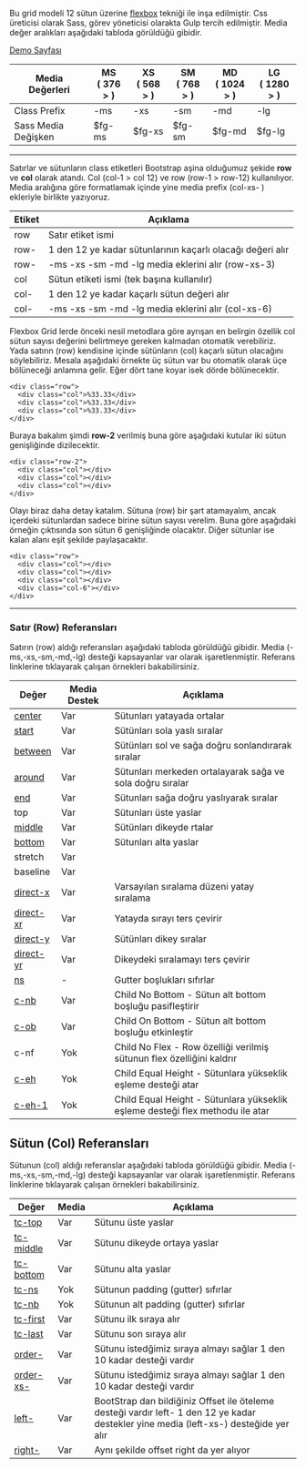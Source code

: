 Bu grid modeli 12 sütun üzerine [flexbox](http://www.w3schools.com/css/css3_flexbox.asp) tekniği ile inşa edilmiştir. Css üreticisi olarak Sass, görev yöneticisi olarakta Gulp tercih edilmiştir. Media değer aralıkları aşağıdaki tabloda görüldüğü gibidir.

[Demo Sayfası](https://thealico.github.io/flexboxgrid/example/)

| Media Değerleri      | MS <br> ( 376 > )  | XS <br> ( 568 > ) | SM <br> ( 768 > )  |   MD <br> ( 1024 > )  |  LG <br> ( 1280 > )  |
| ---                  | ---                | ---               | ---                |  ---                  | ---                  |
| Class Prefix         | -ms                | -xs               |  -sm               |  -md                  | -lg                 |
| Sass Media Değişken  |  $fg-ms            |  $fg-xs           |  $fg-sm            |  $fg-md               | $fg-lg               |

----------

Satırlar ve sütunların class etiketleri  Bootstrap aşina olduğumuz şekide  **row** ve **col** olarak atandı. Col (col-1 > col 12) ve row (row-1 > row-12) kullanılıyor. Media aralığına göre formatlamak içinde yine media prefix (col-xs- ) ekleriyle birlikte yazıyoruz.


| Etiket    | Açıklama                                                       |
| ---       | ---                                                            |
| row       | Satır etiket ismi                                              |
| row-      | 1 den 12 ye kadar sütunlarının kaçarlı olacağı değeri alır     | 
| row-      | -ms -xs -sm -md -lg media eklerini alır  (row-xs-3)            |
| col       | Sütun etiketi ismi (tek başına kullanılır)                     |
| col-      | 1 den 12 ye kadar kaçarlı sütun değeri alır                    |
| col-      | -ms -xs -sm -md -lg media eklerini alır (col-xs-6)             |

Flexbox Grid lerde  önceki nesil metodlara göre ayrışan en belirgin özellik col sütun sayısı değerini belirtmeye gereken kalmadan otomatik verebiliriz. Yada satırın (row) kendisine içinde sütünların (col) kaçarlı sütun olacağını söylebiliriz. Mesala aşağıdaki örnekte üç sütun var bu otomatik olarak üçe bölüneceği anlamına gelir. Eğer dört tane koyar isek dörde bölünecektir.

```
<div class="row">
  <div class="col">%33.33</div>
  <div class="col">%33.33</div>
  <div class="col">%33.33</div>
</div>
```

Buraya bakalım şimdi **row-2** verilmiş buna göre aşağıdaki kutular iki sütun genişliğinde dizilecektir. 

```
<div class="row-2">
  <div class="col"></div>
  <div class="col"></div>
  <div class="col"></div>
</div>
```
Olayı biraz daha detay katalım. Sütuna (row) bir şart atamayalım, ancak içerdeki sütunlardan sadece birine sütun sayısı verelim. Buna göre aşağıdaki örneğin çıktısında son sütun 6 genişliğinde olacaktır. Diğer sütunlar ise kalan alanı eşit şekilde paylaşacaktır.

```
<div class="row">
  <div class="col"></div>
  <div class="col"></div>
  <div class="col"></div>
  <div class="col-6"></div>
</div>
```

----------

### Satır (Row) Referansları
Satırın (row) aldığı referansları aşağıdaki tabloda görüldüğü gibidir. Media (-ms,-xs,-sm,-md,-lg) desteği kapsayanlar var olarak işaretlenmiştir. Referans linklerine tıklayarak çalışan örnekleri bakabilirsiniz.

| Değer               | Media Destek | Açıklama |
| ------------------- | ----- | ------------------------ |
| [center](https://thealico.github.io/flexboxgrid/example/#07)              | Var   | Sütunları yatayada ortalar|
| [start](https://thealico.github.io/flexboxgrid/example/#07)               | Var   | Sütünları sola yaslı sıralar |
| [between](https://thealico.github.io/flexboxgrid/example/#11)              | Var   | Sütünları sol ve sağa doğru sonlandırarak sıralar |
| [around](https://thealico.github.io/flexboxgrid/example/#12)              | Var   | Sütunları merkeden ortalayarak sağa ve sola doğru sıralar |
| [end](https://thealico.github.io/flexboxgrid/example/#07)                 | Var   | Sütunları sağa doğru yaslıyarak sıralar|
| top                 | Var   | Sütunları üste yaslar |
| [middle](https://thealico.github.io/flexboxgrid/example/#08)              | Var   | Sütünları dikeyde rtalar|
| [bottom](https://thealico.github.io/flexboxgrid/example/#08)              | Var   | Sütunları alta yaslar|
| stretch             | Var   ||
| baseline            | Var   ||
| [direct-x](https://thealico.github.io/flexboxgrid/example/#09)             | Var   | Varsayılan sıralama düzeni yatay sıralama |
| [direct-xr](https://thealico.github.io/flexboxgrid/example/#09)            | Var   | Yatayda sırayı ters çevirir |
| [direct-y](https://thealico.github.io/flexboxgrid/example/#09.1)           | Var   | Sütünları dikey sıralar|
| [direct-yr](https://thealico.github.io/flexboxgrid/example/#09.2)          | Var   | Dikeydeki sıralamayı ters çevirir |
| [ns](https://thealico.github.io/flexboxgrid/example/#05)                   | -     | Gutter boşlukları sıfırlar |
| [c-nb](https://thealico.github.io/flexboxgrid/example/#15)| Var     | Child No Bottom - Sütun alt bottom boşluğu pasifleştirir |
| [c-ob](https://thealico.github.io/flexboxgrid/example/#15.1)| Var     | Child On Bottom - Sütun alt bottom boşluğu etkinleştir |
| c-nf| Yok     | Child No Flex - Row özelliği verilmiş sütunun flex özelliğini kaldrır |
| [c-eh](https://thealico.github.io/flexboxgrid/example/#16)| Yok     | Child Equal Height - Sütunlara yükseklik eşleme desteği atar |
| [c-eh-1](https://thealico.github.io/flexboxgrid/example/#16)| Yok     | Child Equal Height - Sütunlara yükseklik eşleme desteği flex methodu ile atar |


## Sütun (Col) Referansları

Sütunun (col) aldığı referanslar aşağıdaki tabloda görüldüğü gibidir. Media (-ms,-xs,-sm,-md,-lg) desteği kapsayanlar var olarak işaretlenmiştir. Referans linklerine tıklayarak çalışan örnekleri bakabilirsiniz.

| Değer               | Media | Açıklama |
| ------------------- | ----- | ------------------------ |
| [tc-top](https://thealico.github.io/flexboxgrid/example/#08.4)          | Var   | Sütunu üste yaslar |
| [tc-middle](https://thealico.github.io/flexboxgrid/example/#08.3)          | Var   | Sütunu dikeyde ortaya yaslar |
| [tc-bottom ](https://thealico.github.io/flexboxgrid/example/#08.1)         | Var   | Sütunu alta yaslar |
| [tc-ns]()             | Yok   | Sütunun padding (gutter) sıfırlar |
| [tc-nb]()             | Yok   | Sütunun alt padding (gutter) sıfırlar |
| [tc-first](https://thealico.github.io/flexboxgrid/example/#10)           | Var   | Sütunu ilk sıraya alır |
| [tc-last](https://thealico.github.io/flexboxgrid/example/#10)            | Var   | Sütunu son sıraya alır |
| [order-](https://thealico.github.io/flexboxgrid/example/#10.1)        | Var   | Sütunu istedğimiz sıraya almayı sağlar 1 den 10 kadar desteği vardır |
| [order-xs-](https://thealico.github.io/flexboxgrid/example/#10.2)        | Var   | Sütunu istedğimiz sıraya almayı sağlar 1 den 10 kadar desteği vardır |
| [left-](https://thealico.github.io/flexboxgrid/example/#14)        | Var   | BootStrap dan bildiğiniz Offset ile öteleme desteği vardır left- 1 den 12 ye kadar destekler yine media (left-xs-) desteğide yer alır|
| [right-](https://thealico.github.io/flexboxgrid/example/#14)        | Var   | Aynı şekilde offset right da yer alıyor |












